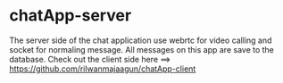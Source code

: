 # chatApp-server
The server side of the chat application use webrtc for video calling and socket for normaling message. 
All messages on this app are save to the database. 
Check out the client side here ==> https://github.com/rilwanmajaagun/chatApp-client

